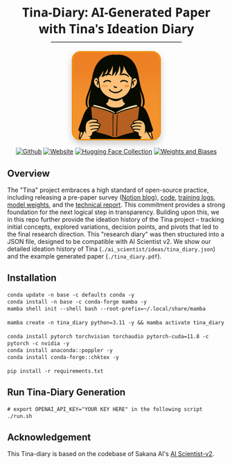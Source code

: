 <div align="center">
  <h1 style="font-family: 'Segoe UI', Tahoma, Geneva, Verdana, sans-serif; margin-bottom: 10px;">
    Tina-Diary: AI-Generated Paper with Tina's Ideation Diary
  </h1>

  <hr style="width: 60%; border: none; border-top: 2px solid #ccc; margin: 0 auto 20px auto;">

  <a href="https://github.com/shangshang-wang/Tina">
    <img src="./assets/Avatar-Tina.png" style="
      width: 200px;
      border-radius: 20px;
      box-shadow: 0 8px 16px rgba(0, 0, 0, 0.2);
      border: 3px solid #f18f01;
      transition: transform 0.3s ease;
    " 
    onmouseover="this.style.transform='scale(1.05)'" 
    onmouseout="this.style.transform='scale(1)'">
  </a>
</div>

<div align="center">

[![Github](https://img.shields.io/badge/Tina-000000?style=for-the-badge&logo=github&logoColor=000&logoColor=white)](https://github.com/shangshang-wang/Tina)
[![Website](https://img.shields.io/badge/Notion-%23000000.svg?style=for-the-badge&logo=semanticweb&logoColor=white)](https://shangshangwang.notion.site/tina) 
[![Hugging Face Collection](https://img.shields.io/badge/Tina_Yi-fcd022?style=for-the-badge&logo=huggingface&logoColor=000&labelColor)](https://huggingface.co/Tina-Yi)
[![Weights and Biases](https://img.shields.io/badge/Tina-fcd022?style=for-the-badge&logo=weightsandbiases&logoColor=000&labelColor)](https://wandb.ai/upup-ashton-wang-usc/Tina)

</div>

## Overview

The "Tina" project embraces a high standard of open-source practice, including releasing a pre-paper survey ([Notion blog](https://shangshangwang.notion.site/llm-reasoning)), [code](https://github.com/shangshang-wang/Tina), [training logs](https://wandb.ai/upup-ashton-wang-usc/Tina), [model weights](https://huggingface.co/Tina-Yi), and the [technical report](https://arxiv.org/abs/2504.15777). 
This commitment provides a strong foundation for the next logical step in transparency. Building upon this, we in this repo further provide the ideation history of the Tina project – tracking initial concepts, explored variations, decision points, and pivots that led to the final research direction. 
This "research diary" was then structured into a JSON file, designed to be compatible with AI Scientist v2. 
We show our detailed ideation history of Tina (`./ai_scientist/ideas/tina_diary.json`) and the example generated paper (`./tina_diary.pdf`).

## Installation

<pre><code>conda update -n base -c defaults conda -y
conda install -n base -c conda-forge mamba -y
mamba shell init --shell bash --root-prefix=~/.local/share/mamba

mamba create -n tina_diary python=3.11 -y && mamba activate tina_diary

conda install pytorch torchvision torchaudio pytorch-cuda=11.8 -c pytorch -c nvidia -y
conda install anaconda::poppler -y
conda install conda-forge::chktex -y

pip install -r requirements.txt
</code></pre>

## Run Tina-Diary Generation

<pre><code># export OPENAI_API_KEY="YOUR KEY HERE" in the following script
./run.sh
</code></pre>

## Acknowledgement

This Tina-diary is based on the codebase of Sakana AI's [AI Scientist-v2](https://github.com/SakanaAI/AI-Scientist-v2).
